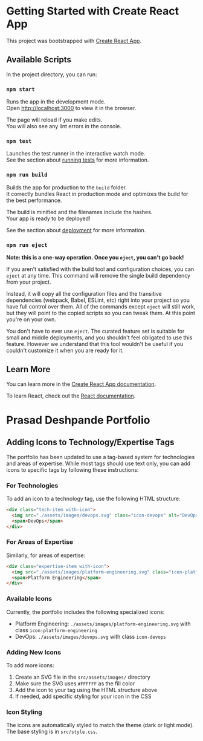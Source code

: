 # Getting Started with Create React App

This project was bootstrapped with [Create React App](https://github.com/facebook/create-react-app).

## Available Scripts

In the project directory, you can run:

### `npm start`

Runs the app in the development mode.\
Open [http://localhost:3000](http://localhost:3000) to view it in the browser.

The page will reload if you make edits.\
You will also see any lint errors in the console.

### `npm test`

Launches the test runner in the interactive watch mode.\
See the section about [running tests](https://facebook.github.io/create-react-app/docs/running-tests) for more information.

### `npm run build`

Builds the app for production to the `build` folder.\
It correctly bundles React in production mode and optimizes the build for the best performance.

The build is minified and the filenames include the hashes.\
Your app is ready to be deployed!

See the section about [deployment](https://facebook.github.io/create-react-app/docs/deployment) for more information.

### `npm run eject`

**Note: this is a one-way operation. Once you `eject`, you can't go back!**

If you aren't satisfied with the build tool and configuration choices, you can `eject` at any time. This command will remove the single build dependency from your project.

Instead, it will copy all the configuration files and the transitive dependencies (webpack, Babel, ESLint, etc) right into your project so you have full control over them. All of the commands except `eject` will still work, but they will point to the copied scripts so you can tweak them. At this point you're on your own.

You don't have to ever use `eject`. The curated feature set is suitable for small and middle deployments, and you shouldn't feel obligated to use this feature. However we understand that this tool wouldn't be useful if you couldn't customize it when you are ready for it.

## Learn More

You can learn more in the [Create React App documentation](https://facebook.github.io/create-react-app/docs/getting-started).

To learn React, check out the [React documentation](https://reactjs.org/).

# Prasad Deshpande Portfolio

## Adding Icons to Technology/Expertise Tags

The portfolio has been updated to use a tag-based system for technologies and areas of expertise. While most tags should use text only, you can add icons to specific tags by following these instructions:

### For Technologies

To add an icon to a technology tag, use the following HTML structure:

```html
<div class="tech-item with-icon">
  <img src="./assets/images/devops.svg" class="icon-devops" alt="DevOps icon">
  <span>DevOps</span>
</div>
```

### For Areas of Expertise

Similarly, for areas of expertise:

```html
<div class="expertise-item with-icon">
  <img src="./assets/images/platform-engineering.svg" class="icon-platform-engineering" alt="Platform Engineering icon">
  <span>Platform Engineering</span>
</div>
```

### Available Icons

Currently, the portfolio includes the following specialized icons:
- Platform Engineering: `./assets/images/platform-engineering.svg` with class `icon-platform-engineering`
- DevOps: `./assets/images/devops.svg` with class `icon-devops`

### Adding New Icons

To add more icons:

1. Create an SVG file in the `src/assets/images/` directory
2. Make sure the SVG uses `#FFFFFF` as the fill color
3. Add the icon to your tag using the HTML structure above
4. If needed, add specific styling for your icon in the CSS

### Icon Styling

The icons are automatically styled to match the theme (dark or light mode). The base styling is in `src/style.css`.
